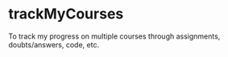 # trackMyCourses
To track my progress on multiple courses through assignments, doubts/answers, code, etc. 
